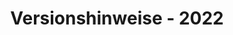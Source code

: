 ﻿---
title: Versionshinweise - 2022
type: docs
weight: 8
url: /de/python-net/release-notes-2022/
---

